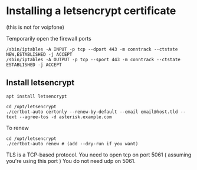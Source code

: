 # Installing a letsencrypt certificate
(this is not for voipfone)

Temporarily open the firewall ports

    /sbin/iptables -A INPUT -p tcp --dport 443 -m conntrack --ctstate NEW,ESTABLISHED -j ACCEPT
    /sbin/iptables -A OUTPUT -p tcp --sport 443 -m conntrack --ctstate ESTABLISHED -j ACCEPT

## Install letsencrypt

```
apt install letsencrypt

cd /opt/letsencrypt
./certbot-auto certonly --renew-by-default --email email@host.tld --text --agree-tos -d asterisk.example.com
```

To renew

```
cd /opt/letsencrypt
./certbot-auto renew # (add --dry-run if you want)
```

TLS is a TCP-based protocol.   You need to open tcp on port 5061 ( assuming you're using this port ) 
You do not need udp on 5061. 
